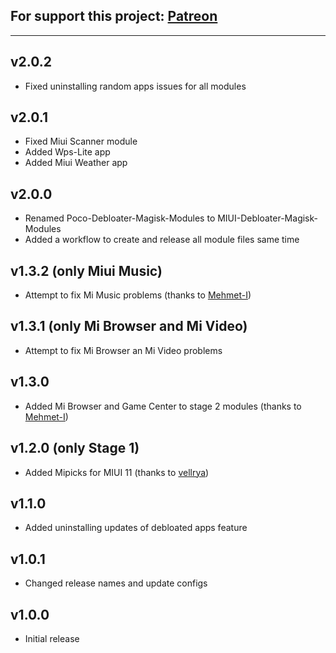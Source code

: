 ## For support this project: [Patreon](https://avalibeyaz.com/patreon)  
----------------------  
## v2.0.2  
- Fixed uninstalling random apps issues for all modules  
  
## v2.0.1  
- Fixed Miui Scanner module  
- Added Wps-Lite app  
- Added Miui Weather app  
  
## v2.0.0  
- Renamed Poco-Debloater-Magisk-Modules to MIUI-Debloater-Magisk-Modules  
- Added a workflow to create and release all module files same time  
  
## v1.3.2 (only Miui Music)   
- Attempt to fix Mi Music problems (thanks to [Mehmet-I](https://github.com/Mehmet-I))  
  
## v1.3.1 (only Mi Browser and Mi Video)  
- Attempt to fix Mi Browser an Mi Video problems  
  
## v1.3.0  
- Added Mi Browser and Game Center to stage 2 modules (thanks to [Mehmet-I](https://github.com/Mehmet-I))  
  
## v1.2.0 (only Stage 1)
- Added Mipicks for MIUI 11 (thanks to [vellrya](https://github.com/vellrya))  
  
## v1.1.0  
- Added uninstalling updates of debloated apps feature  
  
## v1.0.1  
- Changed release names and update configs  
  
## v1.0.0  
- Initial release
